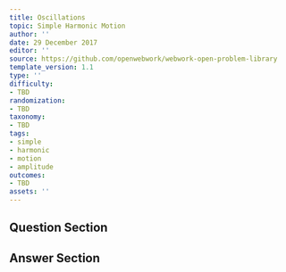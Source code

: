 ```yaml
---
title: Oscillations
topic: Simple Harmonic Motion
author: ''
date: 29 December 2017
editor: ''
source: https://github.com/openwebwork/webwork-open-problem-library
template_version: 1.1
type: ''
difficulty:
- TBD
randomization:
- TBD
taxonomy:
- TBD
tags:
- simple
- harmonic
- motion
- amplitude
outcomes:
- TBD
assets: ''
---
```


## Question Section 





## Answer Section

